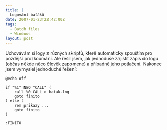 ```yaml
---
title: |
  Logování baťáků
date: 2007-01-23T22:42:00Z
tags:
  - Batch files
  - Windows
layout: post
---
```

Uchovávám si logy z různých skriptů, které automaticky spouštím pro pozdější prozkoumání. Ale řešil jsem, jak jednoduše zajistit zápis do logu (občas někde něco člověk zapomene) a případně jeho potlačení. Nakonec jsem vymyslel jednoduché řešení:

```batch
@echo off

if "%1" NEQ "CALL" (
	call %0 CALL > batak.log
	goto finito
) else (
	rem prikazy ...
	goto finito
)

:FINITO
```